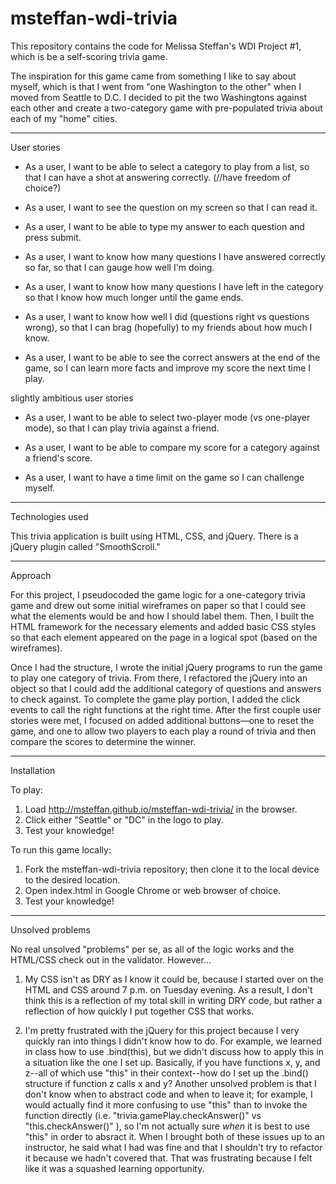 # msteffan-wdi-trivia
This repository contains the code for Melissa Steffan's WDI Project #1, which is be a self-scoring trivia game.

The inspiration for this game came from something I like to say about myself, which is that I went from "one Washington to the other" when I moved from Seattle to D.C. I decided to pit the two Washingtons against each other and create a two-category game with pre-populated trivia about each of my "home" cities.

***

User stories


- As a user, I want to be able to select a category to play from a list, so that I can have a shot at answering correctly. (//have freedom of choice?)

- As a user, I want to see the question on my screen so that I can read it.

- As a user, I want to be able to type my answer to each question and press submit.

- As a user, I want to know how many questions I have answered correctly so far, so that I can gauge how well I'm doing.

- As a user, I want to know how many questions I have left in the category so that I know how much longer until the game ends.

- As a user, I want to know how well I did (questions right vs questions wrong), so that I can brag (hopefully) to my friends about how much I know.

- As a user, I want to be able to see the correct answers at the end of the game, so I can learn more facts and improve my score the next time I play.

slightly ambitious user stories

- As a user, I want to be able to select two-player mode (vs one-player mode), so that I can play trivia against a friend.

- As a user, I want to be able to compare my score for a category against a friend's score.

- As a user, I want to have a time limit on the game so I can challenge myself.

***
Technologies used

This trivia application is built using HTML, CSS, and jQuery. There is a jQuery plugin called "SmoothScroll."

***

Approach

For this project, I pseudocoded the game logic for a one-category trivia game and drew out some initial wireframes on paper so that I could see what the elements would be and how I should label them. Then, I built the HTML framework for the necessary elements and added basic CSS styles so that each element appeared on the page in a logical spot (based on the wireframes).

Once I had the structure, I wrote the initial jQuery programs to run the game to play one category of trivia. From there, I refactored the jQuery into an object so that I could add the additional category of questions and answers to check against. To complete the game play portion, I added the click events to call the right functions at the right time. After the first couple user stories were met, I focused on added additional buttons—one to reset the game, and one to allow two players to each play a round of trivia and then compare the scores to determine the winner.

***

Installation

To play:
1) Load http://msteffan.github.io/msteffan-wdi-trivia/ in the browser.
2) Click either "Seattle" or "DC" in the logo to play.
3) Test your knowledge!

To run this game locally:
1) Fork the msteffan-wdi-trivia repository; then clone it to the local device to the desired location.
2) Open index.html in Google Chrome or web browser of choice.
3) Test your knowledge!

***

Unsolved problems

No real unsolved "problems" per se, as all of the logic works and the HTML/CSS check out in the validator. However...

1) My CSS isn't as DRY as I know it could be, because I started over on the HTML and CSS around 7 p.m. on Tuesday evening. As a result, I don't think this is a reflection of my total skill in writing DRY code, but rather a reflection of how quickly I put together CSS that works.

2) I'm pretty frustrated with the jQuery for this project because I very quickly ran into things I didn't know how to do. For example, we learned in class how to use .bind(this), but we didn't discuss how to apply this in a situation like the one I set up. Basically, if you have functions x, y, and z--all of which use "this" in their context--how do I set up the .bind() structure if function z calls x and y? Another unsolved problem is that I don't know when to abstract code and when to leave it; for example, I would actually find it more confusing to use "this" than to invoke the function directly (i.e. "trivia.gamePlay.checkAnswer()" vs "this.checkAnswer()" ), so I'm not actually sure *when* it is best to use "this" in order to absract it. When I brought both of these issues up to an instructor, he said what I had was fine and that I shouldn't try to refactor it because we hadn't covered that. That was frustrating because I felt like it was a squashed learning opportunity.
